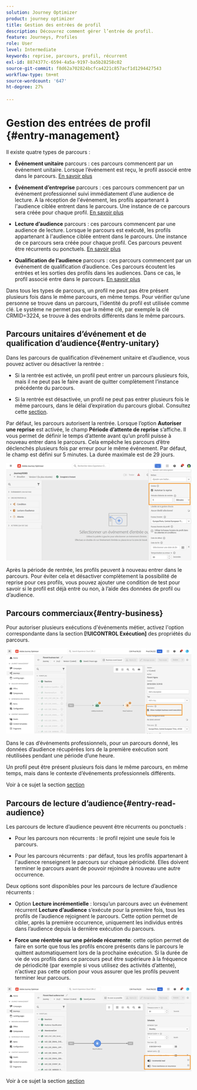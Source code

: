 ```yaml
---
solution: Journey Optimizer
product: journey optimizer
title: Gestion des entrées de profil
description: Découvrez comment gérer l’entrée de profil.
feature: Journeys, Profiles
role: User
level: Intermediate
keywords: reprise, parcours, profil, récurrent
exl-id: 8874377c-6594-4a5a-9197-ba5b28258c02
source-git-commit: f8d62a702824bcfca4221c857acf1d1294427543
workflow-type: tm+mt
source-wordcount: '647'
ht-degree: 27%

---
```



# Gestion des entrées de profil {#entry-management}

Il existe quatre types de parcours :

* **Événement unitaire** parcours : ces parcours commencent par un événement unitaire. Lorsque l’événement est reçu, le profil associé entre dans le parcours. [En savoir plus](#entry-unitary)

* **Événement d’entreprise** parcours : ces parcours commencent par un événement professionnel suivi immédiatement d’une audience de lecture. A la réception de l&#39;événement, les profils appartenant à l&#39;audience ciblée entrent dans le parcours. Une instance de ce parcours sera créée pour chaque profil. [En savoir plus](#entry-business)

* **Lecture d’audience** parcours : ces parcours commencent par une audience de lecture. Lorsque le parcours est exécuté, les profils appartenant à l&#39;audience ciblée entrent dans le parcours. Une instance de ce parcours sera créée pour chaque profil. Ces parcours peuvent être récurrents ou ponctuels. [En savoir plus](#entry-read-audience)

* **Qualification de l’audience** parcours : ces parcours commencent par un événement de qualification d’audience. Ces parcours écoutent les entrées et les sorties des profils dans les audiences. Dans ce cas, le profil associé entre dans le parcours. [En savoir plus](#entry-unitary)

Dans tous les types de parcours, un profil ne peut pas être présent plusieurs fois dans le même parcours, en même temps. Pour vérifier qu’une personne se trouve dans un parcours, l’identité du profil est utilisée comme clé. Le système ne permet pas que la même clé, par exemple la clé CRMID=3224, se trouve à des endroits différents dans le même parcours.

## Parcours unitaires d’événement et de qualification d’audience{#entry-unitary}

Dans les parcours de qualification d’événement unitaire et d’audience, vous pouvez activer ou désactiver la rentrée :

* Si la rentrée est activée, un profil peut entrer un parcours plusieurs fois, mais il ne peut pas le faire avant de quitter complètement l’instance précédente du parcours.

* Si la rentrée est désactivée, un profil ne peut pas entrer plusieurs fois le même parcours, dans le délai d’expiration du parcours global. Consultez cette [section](../building-journeys/journey-gs.md#global_timeout).

Par défaut, les parcours autorisent la rentrée. Lorsque l’option **Autoriser une reprise** est activée, le champ **Période d’attente de reprise** s’affiche. Il vous permet de définir le temps d’attente avant qu’un profil puisse à nouveau entrer dans le parcours. Cela empêche les parcours d’être déclenchés plusieurs fois par erreur pour le même événement. Par défaut, le champ est défini sur 5 minutes. La durée maximale est de 29 jours.

<!--
When a journey ends, its status is **[!UICONTROL Closed]**. New individuals can no longer enter the journey. Persons already in the journey automatically exit the journey. [Learn more](journey-gs.md#entrance)
-->

![](assets/journey-re-entrance.png)

Après la période de rentrée, les profils peuvent à nouveau entrer dans le parcours. Pour éviter cela et désactiver complètement la possibilité de reprise pour ces profils, vous pouvez ajouter une condition de test pour savoir si le profil est déjà entré ou non, à l’aide des données de profil ou d’audience.

<!--
Due to the 30-day journey timeout, when journey re-entrance is not allowed, we cannot make sure the re-entrance blocking will work more than 30 days. Indeed, as we remove all information about persons who entered the journey 30 days after they enter, we cannot know the person entered previously, more than 30 days ago. -->

## Parcours commerciaux{#entry-business}

<!--
Business events follow re-entrance rules in the same way as for unitary events. If a journey allows re-entrance, the next business event will be processed.
-->

Pour autoriser plusieurs exécutions d&#39;événements métier, activez l&#39;option correspondante dans la section **[!UICONTROL Exécution]** des propriétés du parcours.

![](assets/business-entry.png)

Dans le cas d’événements professionnels, pour un parcours donné, les données d’audience récupérées lors de la première exécution sont réutilisées pendant une période d’une heure.

Un profil peut être présent plusieurs fois dans le même parcours, en même temps, mais dans le contexte d’événements professionnels différents.

Voir à ce sujet la section [section](../event/about-creating-business.md)

## Parcours de lecture d’audience{#entry-read-audience}

Les parcours de lecture d’audience peuvent être récurrents ou ponctuels :

* Pour les parcours non récurrents : le profil rejoint une seule fois le parcours.

* Pour les parcours récurrents : par défaut, tous les profils appartenant à l&#39;audience renseignent le parcours sur chaque périodicité. Elles doivent terminer le parcours avant de pouvoir rejoindre à nouveau une autre occurrence.

Deux options sont disponibles pour les parcours de lecture d’audience récurrents :

* Option **Lecture incrémentielle** : lorsqu’un parcours avec un événement récurrent **Lecture d’audience** s’exécute pour la première fois, tous les profils de l’audience rejoignent le parcours. Cette option permet de cibler, après la première occurrence, uniquement les individus entrés dans l’audience depuis la dernière exécution du parcours.

* **Force une réentrée sur une période récurrente**: cette option permet de faire en sorte que tous les profils encore présents dans le parcours le quittent automatiquement lors de la prochaine exécution. Si la durée de vie de vos profils dans ce parcours peut être supérieure à la fréquence de périodicité (par exemple si vous utilisez des activités d’attente), n’activez pas cette option pour vous assurer que les profils peuvent terminer leur parcours.

![](assets/read-audience-options.png)

Voir à ce sujet la section [section](../building-journeys/read-audience.md#configuring-segment-trigger-activity)

<!--
After 30 days, a Read audience journey switches to the **Finished** status. This behavior is set for 30 days only (i.e. journey timeout default value) as all information about profiles who entered the journey is removed 30 days after they entered. Persons still in the journey automatically are impacted. They exit the journey after the 30 day timeout. 
-->
